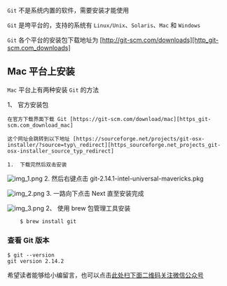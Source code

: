 `Git` 不是系统内置的软件，需要安装才能使用

`Git` 是垮平台的，支持的系统有 `Linux/Unix`、`Solaris`、`Mac` 和 `Windows`

`Git` 各个平台的安装包下载地址为 [http://git-scm.com/downloads][http_git-scm.com_downloads]

## Mac 平台上安装 ##

`Mac` 平台上有两种安装 `Git` 的方法

1、  官方安装包
    
    在官方下载界面下载 Git [https://git-scm.com/download/mac][https_git-scm.com_download_mac]
    
    这个网址会跳转到以下地址 [https://sourceforge.net/projects/git-osx-installer/?source=typ\_redirect][https_sourceforge.net_projects_git-osx-installer_source_typ_redirect]
    
    1.  下载完然后双击安装
        
![img\_1.png][img_1.png]
    2.  然后右键点击 git-2.14.1-intel-universal-mavericks.pkg
        
 ![img\_2.png][img_2.png]
    3.  一路向下点击 Next 直至安装完成
        
 ![img\_3.png][img_3.png]
2、  使用 brew 包管理工具安装
    
```
    $ brew install git
```

### 查看 Git 版本 ###

```
$ git --version
git version 2.14.2
```

[http_git-scm.com_downloads]: http://git-scm.com/downloads
[https_git-scm.com_download_mac]: https://git-scm.com/download/mac
[https_sourceforge.net_projects_git-osx-installer_source_typ_redirect]: https://sourceforge.net/projects/git-osx-installer/?source=typ_redirect
[img_1.png]: https://gitee.com/duchaochen/gongzhonghao/raw/master/个人博客文章/001-images/souyunku-web/2019/08/0803/06/4/img_1.png
[img_2.png]: https://gitee.com/duchaochen/gongzhonghao/raw/master/个人博客文章/001-images/souyunku-web/2019/08/0803/06/4/img_2.png
[img_3.png]: https://gitee.com/duchaochen/gongzhonghao/raw/master/个人博客文章/001-images/souyunku-web/2019/08/0803/06/4/img_3.png


希望读者能够给小编留言，也可以点击[此处扫下面二维码关注微信公众号](https://www.ycbbs.vip/?p=28 "此处扫下面二维码关注微信公众号")

